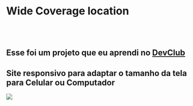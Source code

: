 <h1> Wide Coverage location </h1>
<br>
<br>
<h2> Esse foi um projeto que eu aprendi no <a href="http://rodolfomori.com.br/devclub">DevClub<a/></h2>
 <h2> Site responsivo para adaptar o tamanho da tela para Celular ou Computador </h2>
 <img src="https://github.com/Alexsilva09/Wide-Coverage-location/blob/master/img/Site%20tela%20celular.png?raw=true">

